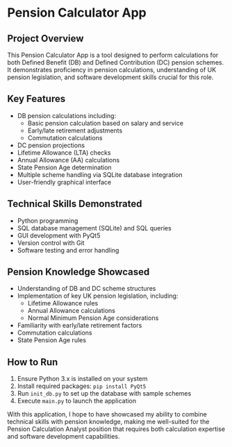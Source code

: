 # Pension Calculator App

## Project Overview
This Pension Calculator App is a  tool designed to perform calculations for both Defined Benefit (DB) and Defined Contribution (DC) pension schemes. It demonstrates proficiency in pension calculations, understanding of UK pension legislation, and software development skills crucial for this role.

## Key Features
- DB pension calculations including:
  - Basic pension calculation based on salary and service
  - Early/late retirement adjustments
  - Commutation calculations
- DC pension projections
- Lifetime Allowance (LTA) checks
- Annual Allowance (AA) calculations
- State Pension Age determination
- Multiple scheme handling via SQLite database integration
- User-friendly graphical interface

## Technical Skills Demonstrated
- Python programming
- SQL database management (SQLite) and SQL queries
- GUI development with PyQt5
- Version control with Git
- Software testing and error handling

## Pension Knowledge Showcased
- Understanding of DB and DC scheme structures
- Implementation of key UK pension legislation, including:
  - Lifetime Allowance rules
  - Annual Allowance calculations
  - Normal Minimum Pension Age considerations
- Familiarity with early/late retirement factors
- Commutation calculations
- State Pension Age rules

## How to Run
1. Ensure Python 3.x is installed on your system
2. Install required packages: `pip install PyQt5`
3. Run `init_db.py` to set up the database with sample schemes
4. Execute `main.py` to launch the application



With this application, I hope to have showcased my ability to combine technical skills with pension knowledge, making me well-suited for the Pension Calculation Analyst position that requires both calculation expertise and software development capabilities.
